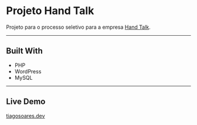 # Projeto Hand Talk

Projeto para o processo seletivo para a empresa [Hand Talk](https://handtalk.me).

---

## Built With

- PHP
- WordPress
- MySQL

---

## Live Demo

[tiagosoares.dev](https://tiagosoares.dev)